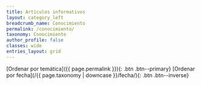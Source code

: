 ```yaml
---
title: Artículos informativos
layout: category_left
breadcrumb_name: Conocimiento
permalink: /conocimiento/
taxonomy: Conocimiento
author_profile: false
classes: wide
entries_layout: grid
---
```


[Ordenar por temática]({{ page.permalink }}){: .btn .btn--primary} [Ordenar por fecha](/{{ page.taxonomy | downcase }}/fecha/){: .btn .btn--inverse}

